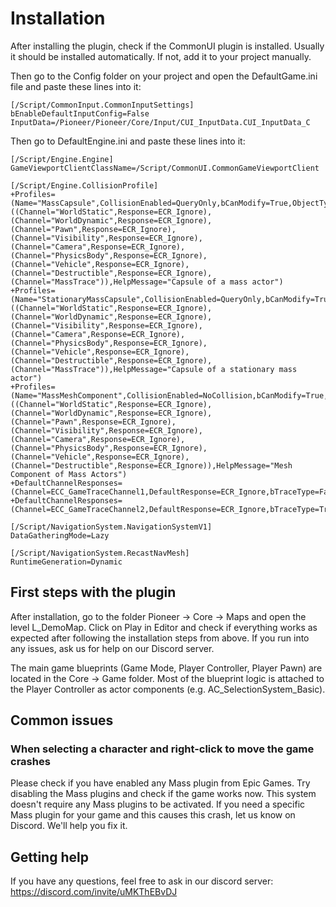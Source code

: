 ﻿---
sidebar_position: 2
---

# Installation

After installing the plugin, check if the CommonUI plugin is installed. 
Usually it should be installed automatically. 
If not, add it to your project manually.

Then go to the Config folder on your project and open the DefaultGame.ini 
file and paste these lines into it:

```
[/Script/CommonInput.CommonInputSettings]
bEnableDefaultInputConfig=False
InputData=/Pioneer/Pioneer/Core/Input/CUI_InputData.CUI_InputData_C
```

Then go to DefaultEngine.ini and paste these lines into it:

```
[/Script/Engine.Engine]
GameViewportClientClassName=/Script/CommonUI.CommonGameViewportClient

[/Script/Engine.CollisionProfile]
+Profiles=(Name="MassCapsule",CollisionEnabled=QueryOnly,bCanModify=True,ObjectTypeName="MassObject",CustomResponses=((Channel="WorldStatic",Response=ECR_Ignore),(Channel="WorldDynamic",Response=ECR_Ignore),(Channel="Pawn",Response=ECR_Ignore),(Channel="Visibility",Response=ECR_Ignore),(Channel="Camera",Response=ECR_Ignore),(Channel="PhysicsBody",Response=ECR_Ignore),(Channel="Vehicle",Response=ECR_Ignore),(Channel="Destructible",Response=ECR_Ignore),(Channel="MassTrace")),HelpMessage="Capsule of a mass actor")
+Profiles=(Name="StationaryMassCapsule",CollisionEnabled=QueryOnly,bCanModify=True,ObjectTypeName="MassObject",CustomResponses=((Channel="WorldStatic",Response=ECR_Ignore),(Channel="WorldDynamic",Response=ECR_Ignore),(Channel="Visibility",Response=ECR_Ignore),(Channel="Camera",Response=ECR_Ignore),(Channel="PhysicsBody",Response=ECR_Ignore),(Channel="Vehicle",Response=ECR_Ignore),(Channel="Destructible",Response=ECR_Ignore),(Channel="MassTrace")),HelpMessage="Capsule of a stationary mass actor")
+Profiles=(Name="MassMeshComponent",CollisionEnabled=NoCollision,bCanModify=True,ObjectTypeName="MassObject",CustomResponses=((Channel="WorldStatic",Response=ECR_Ignore),(Channel="WorldDynamic",Response=ECR_Ignore),(Channel="Pawn",Response=ECR_Ignore),(Channel="Visibility",Response=ECR_Ignore),(Channel="Camera",Response=ECR_Ignore),(Channel="PhysicsBody",Response=ECR_Ignore),(Channel="Vehicle",Response=ECR_Ignore),(Channel="Destructible",Response=ECR_Ignore)),HelpMessage="Mesh Component of Mass Actors")
+DefaultChannelResponses=(Channel=ECC_GameTraceChannel1,DefaultResponse=ECR_Ignore,bTraceType=False,bStaticObject=False,Name="MassObject")
+DefaultChannelResponses=(Channel=ECC_GameTraceChannel2,DefaultResponse=ECR_Ignore,bTraceType=True,bStaticObject=False,Name="MassTrace")

[/Script/NavigationSystem.NavigationSystemV1]
DataGatheringMode=Lazy

[/Script/NavigationSystem.RecastNavMesh]
RuntimeGeneration=Dynamic
```

## First steps with the plugin
After installation, go to the folder Pioneer → Core → Maps and open the level L_DemoMap. Click on Play in Editor and check if everything works as expected after following the installation steps from above. If you run into any issues, ask us for help on our Discord server.

The main game blueprints (Game Mode, Player Controller, Player Pawn) are located in the Core → Game folder. Most of the blueprint logic is attached to the Player Controller as actor components (e.g. AC_SelectionSystem_Basic).

## Common issues
### When selecting a character and right-click to move the game crashes
Please check if you have enabled any Mass plugin from Epic Games. Try disabling the Mass plugins and check if the game works now. This system doesn't require any Mass plugins to be activated. If you need a specific Mass plugin for your game and this causes this crash, let us know on Discord. We'll help you fix it. 

## Getting help

If you have any questions, feel free to ask in our discord server: https://discord.com/invite/uMKThEBvDJ
